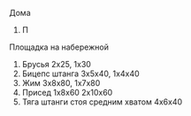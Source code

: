 Дома
 1. П

Площадка на набережной
1. Брусья 2x25, 1x30
2. Бицепс штанга 3x5x40, 1x4x40
3. Жим 3x8x80, 1x7x80
4. Присед 1x8x60 2x10x60
5. Тяга штанги стоя средним хватом 4x6x40